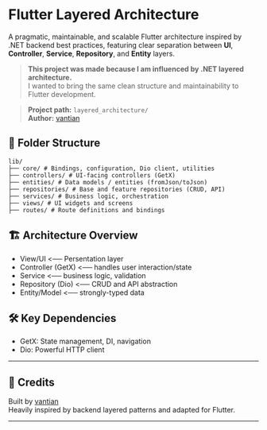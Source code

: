 
# Flutter Layered Architecture

A pragmatic, maintainable, and scalable Flutter architecture inspired by .NET backend best practices, featuring clear separation between **UI**, **Controller**, **Service**, **Repository**, and **Entity** layers.

> **This project was made because I am influenced by .NET layered architecture.**  
> I wanted to bring the same clean structure and maintainability to Flutter development.

> **Project path:** `layered_architecture/`  
> **Author:** [vantian](https://github.com/vantian)

## 📁 Folder Structure

    lib/
    ├── core/ # Bindings, configuration, Dio client, utilities
    ├── controllers/ # UI-facing controllers (GetX)
    ├── entities/ # Data models / entities (fromJson/toJson)
    ├── repositories/ # Base and feature repositories (CRUD, API)
    ├── services/ # Business logic, orchestration
    ├── views/ # UI widgets and screens
    ├── routes/ # Route definitions and bindings

## 🏗️ Architecture Overview
* View/UI <── Persentation layer
* Controller (GetX) <── handles user interaction/state
* Service <── business logic, validation
* Repository (Dio) <── CRUD and API abstraction
* Entity/Model <── strongly-typed data

## 🛠️ Key Dependencies
* GetX: State management, DI, navigation
* Dio: Powerful HTTP client

---

## 🙌 Credits

Built by [vantian](https://github.com/vantian)  
Heavily inspired by backend layered patterns and adapted for Flutter.

---
